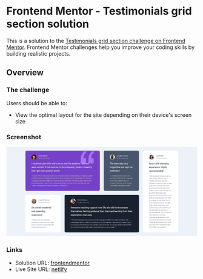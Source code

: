 # Frontend Mentor - Testimonials grid section solution

This is a solution to the [Testimonials grid section challenge on Frontend Mentor](https://www.frontendmentor.io/challenges/testimonials-grid-section-Nnw6J7Un7). Frontend Mentor challenges help you improve your coding skills by building realistic projects.

## Overview

### The challenge

Users should be able to:

- View the optimal layout for the site depending on their device's screen size

### Screenshot

![](./screenshot.jpeg)

### Links

- Solution URL: [frontendmentor]()
- Live Site URL: [netlify](https://comfy-khapse-6e017e.netlify.app)
